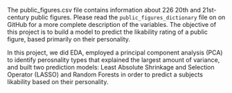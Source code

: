 The public_figures.csv file contains information about 226 20th and 21st-century public figures. Please read the `public_figures_dictionary` file on on GitHub for a more complete description of the variables. The objective of this project is to build a model to predict the likability rating of a public figure, based primarily on their personality.

In this project, we did EDA, employed a principal component analysis (PCA) to identify perosnality types that explained the largest amount of variance, and built two prediction models: Least Absolute Shrinkage and Selection Operator (LASSO) and Random Forests in order to predict a subjects likability based on their personality. 
